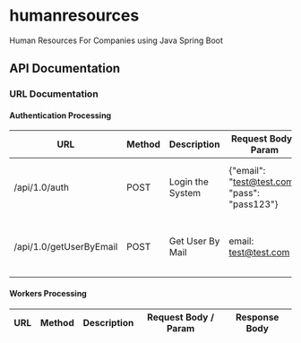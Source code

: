 # humanresources
Human Resources For Companies using Java Spring Boot

## API Documentation

### URL Documentation

#### Authentication Processing

| URL                     | Method | Description      | Request Body / Param                          | Response Body                                                   |
|-------------------------| ------ |------------------|-----------------------------------------------|-----------------------------------------------------------------|
| /api/1.0/auth           | POST | Login the System | {"email": "test@test.com", "pass": "pass123"} | { "name": "test", "surname": "test", "email": "test@test.com" } |
| /api/1.0/getUserByEmail | POST | Get User By Mail | email: test@test.com                          | { "name": "test", "surname": "test", "email": "test@test.com" } |


#### Workers Processing

|URL| Method| Description| Request Body / Param| Response Body|
|---|-------|------------|---------------------|--------------|
